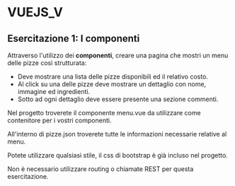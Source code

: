 # VUEJS_V

## Esercitazione 1: I componenti

Attraverso l'utilizzo dei **componenti**, creare una pagina che mostri un menu delle pizze così strutturata:

- Deve mostrare una lista delle pizze disponibili ed il relativo costo.
- Al click su una delle pizze deve mostrare un dettaglio con nome, immagine ed ingredienti.
- Sotto ad ogni dettaglio deve essere presente una sezione commenti.

Nel progetto troverete il componente menu.vue da utilizzare come contenitore per i vostri componenti.

All'interno di pizze.json troverete tutte le informazioni necessarie relative al menu.

Potete utilizzare qualsiasi stile, il css di bootstrap è già incluso nel progetto.

Non è necessario utilizzare routing o chiamate REST per questa esercitazione.